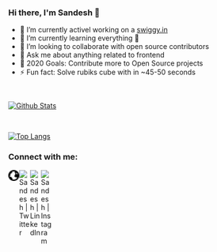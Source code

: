 ### Hi there, I'm Sandesh 👋

- 🔭 I’m currently activel working on a [swiggy.in][swiggy]
- 🌱 I’m currently learning everything 🤣
- 👯 I’m looking to collaborate with open source contributors
- 💬 Ask me about anything related to frontend
- 🥅 2020 Goals: Contribute more to Open Source projects
- ⚡ Fun fact: Solve rubiks cube with in ~45-50 seconds

<br />

[![Github Stats](https://github-readme-stats.vercel.app/api?username=sandeshdamkondwar&show_icons=true)](https://github.com/sandeshdamkondwar)

<br />

[![Top Langs](https://github-readme-stats.vercel.app/api/top-langs/?username=sandeshdamkondwar&hide=html,css)](https://github.com/sandeshdamkondwar)


### Connect with me:

[<img align="left" alt="sandeshd.tech" width="22px" src="https://raw.githubusercontent.com/iconic/open-iconic/master/svg/globe.svg" />][website]
[<img align="left" alt="Sandesh | Twitter" width="22px" src="https://cdn.jsdelivr.net/npm/simple-icons@v3/icons/twitter.svg" />][twitter]
[<img align="left" alt="Sandesh | LinkedIn" width="22px" src="https://cdn.jsdelivr.net/npm/simple-icons@v3/icons/linkedin.svg" />][linkedin]
[<img align="left" alt="Sandesh | Instagram" width="22px" src="https://cdn.jsdelivr.net/npm/simple-icons@v3/icons/instagram.svg" />][instagram]



[website]: http://sandeshd.tech
[swiggy]: https://swiggy.in
[twitter]: https://twitter.com/sandydamy
[instagram]: https://instagram.com/sandydamy
[linkedin]: https://www.linkedin.com/in/sandeshdamkondwar
